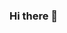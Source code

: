 ### Hi there 👋

<!--
**Anthonydt16/Anthonydt16** is a ✨ _special_ ✨ repository because its `README.md` (this file) appears on your GitHub profile.

Here are some ideas to get you started:

- 🔭 I’m currently working on a framework internal to the company PRO BTP Cody, then on research on manuscript OCR, deep learning, machine learning and creation of a micro-framework on machine learning
- 🌱 I am currently learning about machine learning, in terms of front end the Js View, and back end the REST apis under Postgresql and graphql
- 👯 I’m looking to collaborate on ...
- 🤔 I’m looking for help with ...
- 💬 Ask me about ...
- 📫 How to reach me: ...
- 😄 Pronouns: ...
- ⚡ Fun fact: ...
-->
